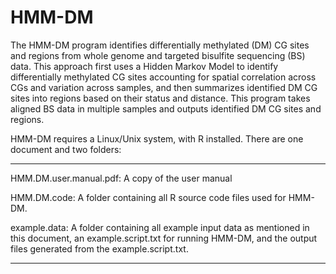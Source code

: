 HMM-DM
======
The HMM-DM program identifies differentially methylated (DM) CG sites and regions from whole genome and targeted bisulfite sequencing (BS) data. This approach first uses a Hidden Markov Model to identify differentially methylated CG sites accounting for spatial correlation across CGs and variation across samples, and then summarizes identified DM CG sites into regions based on their status and distance. This program takes aligned BS data in multiple samples and outputs identified DM CG sites and regions.

HMM-DM requires a Linux/Unix system, with R installed. There are one document and two folders:
_____________________________________________________________________________________________________________
 HMM.DM.user.manual.pdf:	A copy of the user manual
 
 HMM.DM.code: A folder containing all R source code files used for HMM-DM.
 
 example.data: A folder containing all example input data as mentioned in this document, an example.script.txt for running HMM-DM, and the output files generated from the example.script.txt.
_____________________________________________________________________________________________________________
